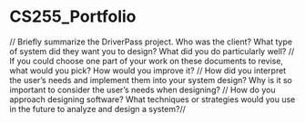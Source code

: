 # CS255_Portfolio
//
Briefly summarize the DriverPass project. Who was the client? What type of system did they want you to design?
What did you do particularly well?
//
If you could choose one part of your work on these documents to revise, what would you pick? How would you improve it?
//
How did you interpret the user’s needs and implement them into your system design? Why is it so important to consider the user’s needs when designing?
//
How do you approach designing software? What techniques or strategies would you use in the future to analyze and design a system?//
